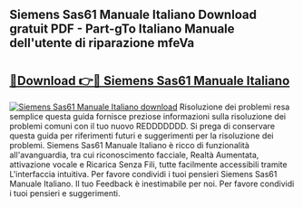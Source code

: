 ## Siemens Sas61 Manuale Italiano Download gratuit PDF - Part-gTo Italiano Manuale dell'utente di riparazione mfeVa

# <h2><a href="http://dfb9p83.blite.top/?on=Siemens+Sas61+Manuale+Italiano">🔗Download 👉🔴 Siemens Sas61 Manuale Italiano</a></h2>

[![Siemens Sas61 Manuale Italiano download](https://i.imgur.com/lujVjoI.png)](http://dfb9p83.blite.top/?on=Siemens+Sas61+Manuale+Italiano)
Risoluzione dei problemi resa semplice questa guida fornisce preziose informazioni sulla risoluzione dei problemi comuni con il tuo nuovo REDDDDDDD. Si prega di conservare questa guida per riferimenti futuri e suggerimenti per la risoluzione dei problemi. Siemens Sas61 Manuale Italiano è ricco di funzionalità all'avanguardia, tra cui riconoscimento facciale, Realtà Aumentata, attivazione vocale e Ricarica Senza Fili, tutte facilmente accessibili tramite L'interfaccia intuitiva. Per favore condividi i tuoi pensieri Siemens Sas61 Manuale Italiano. Il tuo Feedback è inestimabile per noi. Per favore condividi i tuoi pensieri e suggerimenti.
